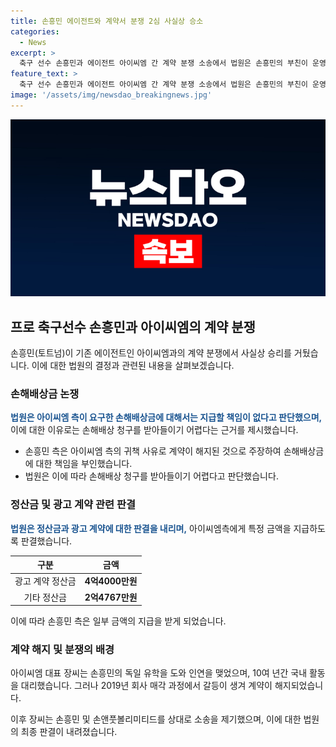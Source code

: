 ```yaml
---
title: 손흥민 에이전트와 계약서 분쟁 2심 사실상 승소
categories:
  - News
excerpt: >
  축구 선수 손흥민과 에이전트 아이씨엠 간 계약 분쟁 소송에서 법원은 손흥민의 부친이 운영하는 회사가 일부 정산금을 지급해야 한다고 판단했으며, 손해배상금에 대해서는 지급할 책임이 없다고 결정했다. 이에 대해 손흥민은 2019년에 계약을 해지했으며, 장씨와의 갈등이 계약 해지의 배경으로 알려졌다. 이에 대한 소송은 계속되고 있으며, 이번 판결을 통해 손흥민이 이번 분쟁에서 사실상 이겼다는 평가를 받고 있다.
feature_text: >
  축구 선수 손흥민과 에이전트 아이씨엠 간 계약 분쟁 소송에서 법원은 손흥민의 부친이 운영하는 회사가 일부 정산금을 지급해야 한다고 판단했으며, 손해배상금에 대해서는 지급할 책임이 없다고 결정했다. 이에 대해 손흥민은 2019년에 계약을 해지했으며, 장씨와의 갈등이 계약 해지의 배경으로 알려졌다. 이에 대한 소송은 계속되고 있으며, 이번 판결을 통해 손흥민이 이번 분쟁에서 사실상 이겼다는 평가를 받고 있다.
image: '/assets/img/newsdao_breakingnews.jpg'
---
```


<p><img src="/assets/img/newsdao_breakingnews.jpg" alt="koreaapp 속보" /></p>

<h2 data-ke-size="size26">프로 축구선수 손흥민과 아이씨엠의 계약 분쟁</h2>

<p>손흥민(토트넘)이 기존 에이전트인 아이씨엠과의 계약 분쟁에서 사실상 승리를 거뒀습니다. 이에 대한 법원의 결정과 관련된 내용을 살펴보겠습니다.</p>

<h3>손해배상금 논쟁</h3>

<p><b><span style="color: #1a5490;">법원은 아이씨엠 측이 요구한 손해배상금에 대해서는 지급할 책임이 없다고 판단했으며,</span></b> 이에 대한 이유로는 손해배상 청구를 받아들이기 어렵다는 근거를 제시했습니다.</p>

<ul>
<li>손흥민 측은 아이씨엠 측의 귀책 사유로 계약이 해지된 것으로 주장하여 손해배상금에 대한 책임을 부인했습니다.</li>
<li>법원은 이에 따라 손해배상 청구를 받아들이기 어렵다고 판단했습니다.</li>
</ul>

<h3>정산금 및 광고 계약 관련 판결</h3>

<p><b><span style="color: #1a5490;">법원은 정산금과 광고 계약에 대한 판결을 내리며,</span></b> 아이씨엠측에게 특정 금액을 지급하도록 판결했습니다.</p>

<table>
<thead>
<tr>
<th style="text-align: center;">구분</th>
<th style="text-align: center;">금액</th>
</tr>
</thead>
<tbody>
<tr>
<td style="text-align: center;">광고 계약 정산금</td>
<td style="text-align: center;"><b>4억4000만원</b></td>
</tr>
<tr>
<td style="text-align: center;">기타 정산금</td>
<td style="text-align: center;"><b>2억4767만원</b></td>
</tr>
</tbody>
</table>

<p>이에 따라 손흥민 측은 일부 금액의 지급을 받게 되었습니다.</p>

<h3>계약 해지 및 분쟁의 배경</h3>

<p>아이씨엠 대표 장씨는 손흥민의 독일 유학을 도와 인연을 맺었으며, 10여 년간 국내 활동을 대리했습니다. 그러나 2019년 회사 매각 과정에서 갈등이 생겨 계약이 해지되었습니다.</p>

<p>이후 장씨는 손흥민 및 손앤풋볼리미티드를 상대로 소송을 제기했으며, 이에 대한 법원의 최종 판결이 내려졌습니다.</p>

<p data-ke-size="size16">&nbsp;</p>


